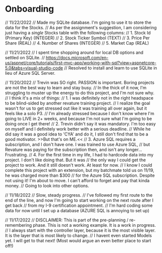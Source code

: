 # Onboarding

// 11/22/2022
// Made my SQLite database. I'm going to use it to store the data for the Stocks. 
// As per the assignment's suggestion, I am considering just having a *single* Stocks table with the following columns:
// 1. Stock Id (Primary Key) (INTEGER)
// 2. Stock Ticker Symbol (TEXT)
// 3. Price Per Share (REAL)
// 4. Number of Shares (INTEGER)
// 5. Market Cap (REAL)

// 11/21/2022
// I spent time shopping around for local DB options and settled on SQLite.
// https://docs.microsoft.com/en-us/aspnet/core/tutorials/first-mvc-app/working-with-sql?view=aspnetcore-5.0&tabs=visual-studio-code
// Resolved to install and learn to use SQLite in lieu of Azure SQL Server.

// 11/20/2022
// Trevin was SO right. PASSION is important. Boring projects are not the best way to learn and stay busy.
// In the thick of it now, I'm struggling to muster up the energy to do this project, and I'm not sure why.
// I think it's a mix of things: 
// 1. I was definitely not in the right headspace to be blind-sided by another revature training project.
//    I realize the goal wasn't for us to get stressed out like it was training all over again, but it feels like a solo P3.
//    I'm already stressed because I don't know where I'm going to LIVE in 2+ weeks, and because I'm not sure what I'm going to be doing once I get there!
// 2. Trevin didn't say it was mandatory. I'm too easy on myself and I definitely work better with a serious deadline.
//    While he did say it was a good idea to 'CYA' and do it, I still don't find that to be a good motivator. >>But that's on ME.<<
// 3. Azure SQL requires a subscription, and I don't have one. I was trained to use Azure SQL, 
//    but Revature was paying for the subscription then, and isn't any longer... Frustrating.
// 4. For the first time in my life, I had to hardcode data into my project. I don't like doing that. But it was 
//    the only way I could get the project to work. And it still doesn't work. At least for now.
// I know I could complete this project with an extension, but my batchmate told us on 11/19, he was charged more than $300
// for the Azure SQL subscription. Despite not using it! I'm about to move. I can't afford to forget and pay that kinda money.
// Going to look into other options.

// 11/18/2022
// Slow, steady progress. 
// I've followed my first route to the end of the line, and now I'm going to start working on the next route after I get back
// from my I-9 certification appointment.
// I'm hard coding some data for now until I set up a database (AZURE SQL is annoying to set up)

// 11/17/2022
// DISCLAIMER: This is part of the pre-planning / re-remembering phase. This is not a working example. It is a work in progress.
// I always start with the controller layer, because it is the most visible layer. It is the layer that is most likely to change.
// I havent even started Models yet. I will get to that next! (Most would argue an even better place to start off!)
